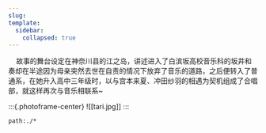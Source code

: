 ```yaml
---
slug:
template:
  sidebar:
    collapsed: true
---
```


&nbsp;&nbsp;&nbsp;&nbsp;故事的舞台设定在神奈川县的江之岛，讲述进入了白滨坂高校音乐科的坂井和奏却在半途因为母亲突然去世在自责的情况下放弃了音乐的道路，之后便转入了普通系，在她升入高中三年级时，以与宫本来夏、冲田纱羽的相遇为契机组成了合唱部，就这样再次与音乐相联系~

:::{.photoframe-center}
![[tari.jpg]]
:::

```query
path:./*
```
